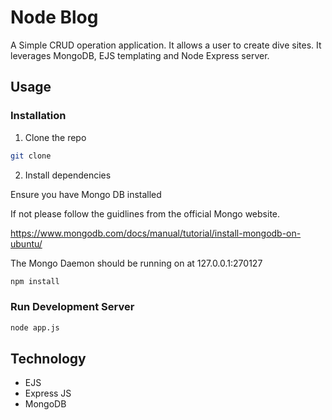 # Node Blog

A Simple CRUD operation application. It allows a user to create dive sites. It leverages MongoDB, EJS templating
and Node Express server.

## Usage

### Installation

1. Clone the repo

```sh
git clone
```

2. Install dependencies

Ensure you have Mongo DB installed

If not please follow the guidlines from the official Mongo website.

https://www.mongodb.com/docs/manual/tutorial/install-mongodb-on-ubuntu/

The Mongo Daemon should be running on at 127.0.0.1:270127

```sh
npm install
```

### Run Development Server

```sh
node app.js
```

## Technology

- EJS
- Express JS
- MongoDB
